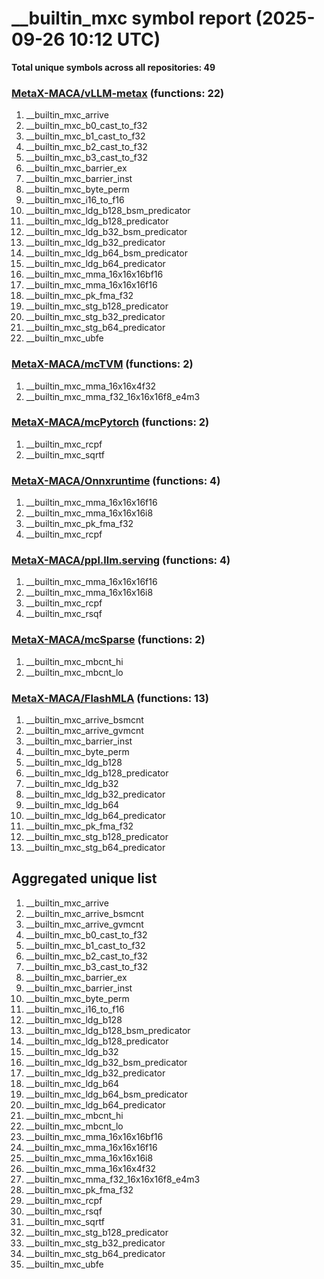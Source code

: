 # __builtin_mxc symbol report (2025-09-26 10:12 UTC)

**Total unique symbols across all repositories: 49**

### [MetaX-MACA/vLLM-metax](https://github.com/MetaX-MACA/vLLM-metax) (functions: 22)

 1. __builtin_mxc_arrive
 2. __builtin_mxc_b0_cast_to_f32
 3. __builtin_mxc_b1_cast_to_f32
 4. __builtin_mxc_b2_cast_to_f32
 5. __builtin_mxc_b3_cast_to_f32
 6. __builtin_mxc_barrier_ex
 7. __builtin_mxc_barrier_inst
 8. __builtin_mxc_byte_perm
 9. __builtin_mxc_i16_to_f16
10. __builtin_mxc_ldg_b128_bsm_predicator
11. __builtin_mxc_ldg_b128_predicator
12. __builtin_mxc_ldg_b32_bsm_predicator
13. __builtin_mxc_ldg_b32_predicator
14. __builtin_mxc_ldg_b64_bsm_predicator
15. __builtin_mxc_ldg_b64_predicator
16. __builtin_mxc_mma_16x16x16bf16
17. __builtin_mxc_mma_16x16x16f16
18. __builtin_mxc_pk_fma_f32
19. __builtin_mxc_stg_b128_predicator
20. __builtin_mxc_stg_b32_predicator
21. __builtin_mxc_stg_b64_predicator
22. __builtin_mxc_ubfe

### [MetaX-MACA/mcTVM](https://github.com/MetaX-MACA/mcTVM) (functions: 2)

 1. __builtin_mxc_mma_16x16x4f32
 2. __builtin_mxc_mma_f32_16x16x16f8_e4m3

### [MetaX-MACA/mcPytorch](https://github.com/MetaX-MACA/mcPytorch) (functions: 2)

 1. __builtin_mxc_rcpf
 2. __builtin_mxc_sqrtf

### [MetaX-MACA/Onnxruntime](https://github.com/MetaX-MACA/Onnxruntime) (functions: 4)

 1. __builtin_mxc_mma_16x16x16f16
 2. __builtin_mxc_mma_16x16x16i8
 3. __builtin_mxc_pk_fma_f32
 4. __builtin_mxc_rcpf

### [MetaX-MACA/ppl.llm.serving](https://github.com/MetaX-MACA/ppl.llm.serving) (functions: 4)

 1. __builtin_mxc_mma_16x16x16f16
 2. __builtin_mxc_mma_16x16x16i8
 3. __builtin_mxc_rcpf
 4. __builtin_mxc_rsqf

### [MetaX-MACA/mcSparse](https://github.com/MetaX-MACA/mcSparse) (functions: 2)

 1. __builtin_mxc_mbcnt_hi
 2. __builtin_mxc_mbcnt_lo

### [MetaX-MACA/FlashMLA](https://github.com/MetaX-MACA/FlashMLA) (functions: 13)

 1. __builtin_mxc_arrive_bsmcnt
 2. __builtin_mxc_arrive_gvmcnt
 3. __builtin_mxc_barrier_inst
 4. __builtin_mxc_byte_perm
 5. __builtin_mxc_ldg_b128
 6. __builtin_mxc_ldg_b128_predicator
 7. __builtin_mxc_ldg_b32
 8. __builtin_mxc_ldg_b32_predicator
 9. __builtin_mxc_ldg_b64
10. __builtin_mxc_ldg_b64_predicator
11. __builtin_mxc_pk_fma_f32
12. __builtin_mxc_stg_b128_predicator
13. __builtin_mxc_stg_b64_predicator


## Aggregated unique list

 1. __builtin_mxc_arrive
 2. __builtin_mxc_arrive_bsmcnt
 3. __builtin_mxc_arrive_gvmcnt
 4. __builtin_mxc_b0_cast_to_f32
 5. __builtin_mxc_b1_cast_to_f32
 6. __builtin_mxc_b2_cast_to_f32
 7. __builtin_mxc_b3_cast_to_f32
 8. __builtin_mxc_barrier_ex
 9. __builtin_mxc_barrier_inst
10. __builtin_mxc_byte_perm
11. __builtin_mxc_i16_to_f16
12. __builtin_mxc_ldg_b128
13. __builtin_mxc_ldg_b128_bsm_predicator
14. __builtin_mxc_ldg_b128_predicator
15. __builtin_mxc_ldg_b32
16. __builtin_mxc_ldg_b32_bsm_predicator
17. __builtin_mxc_ldg_b32_predicator
18. __builtin_mxc_ldg_b64
19. __builtin_mxc_ldg_b64_bsm_predicator
20. __builtin_mxc_ldg_b64_predicator
21. __builtin_mxc_mbcnt_hi
22. __builtin_mxc_mbcnt_lo
23. __builtin_mxc_mma_16x16x16bf16
24. __builtin_mxc_mma_16x16x16f16
25. __builtin_mxc_mma_16x16x16i8
26. __builtin_mxc_mma_16x16x4f32
27. __builtin_mxc_mma_f32_16x16x16f8_e4m3
28. __builtin_mxc_pk_fma_f32
29. __builtin_mxc_rcpf
30. __builtin_mxc_rsqf
31. __builtin_mxc_sqrtf
32. __builtin_mxc_stg_b128_predicator
33. __builtin_mxc_stg_b32_predicator
34. __builtin_mxc_stg_b64_predicator
35. __builtin_mxc_ubfe
